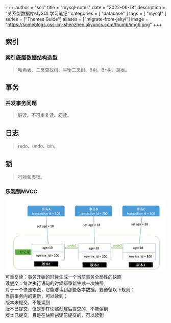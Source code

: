 +++
author = "soli"
title = "mysql-notes"
date = "2022-06-18"
description = "关系型数据库MySQL学习笔记"
categories = [
"database"
]
tags = [
"mysql"
]
series = ["Themes Guide"]
aliases = ["migrate-from-jekyl"]
image = "https://someblogs.oss-cn-shenzhen.aliyuncs.com/thumb/img6.png"
+++
<!--more-->
## 索引
### 索引底层数据结构选型
> 哈希表、二叉查找树、平衡二叉树、B树、B+树、跳表。

## 事务
### 并发事务问题
> 脏读、不可重复读、幻读。
## 日志
> redo、undo、bin。

## 锁
> 行锁和表锁。
### 乐观锁MVCC
![](mvcc-demo.png)
可重复读：事务开始的时候生成一个当前事务全局性的快照  
读提交：每次执行语句的时候都重新生成一次快照  
对于一个快照来说，它能够读到那些版本数据，要遵循以下规则：   
当前事务内的更新，可以读到；  
版本未提交，不能读到  
版本已提交，但是却在快照创建后提交的，不能读到     
版本已提交，且是在快照创建前提交的，可以读到  